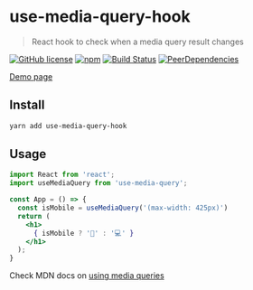 # use-media-query-hook
> React hook to check when a media query result changes

[![GitHub license](https://img.shields.io/badge/license-MIT-blue.svg)](./LICENSE)
[![npm](https://img.shields.io/npm/v/use-media-query-hook.svg)](https://www.npmjs.com/package/use-media-query-hook)
[![Build Status](https://travis-ci.org/carloluis/use-media-query-hook.svg?branch=master)](https://travis-ci.org/carloluis/use-media-query-hook)
[![PeerDependencies](https://img.shields.io/david/peer/carloluis/use-media-query-hook.svg)](https://david-dm.org/carloluis/use-media-query-hook?type=peer)

[Demo page](https://carloluis.github.io/use-media-query-hook/)

## Install

```bash
yarn add use-media-query-hook
```

## Usage

```jsx
import React from 'react';
import useMediaQuery from 'use-media-query';

const App = () => {
  const isMobile = useMediaQuery('(max-width: 425px)')
  return (
    <h1>
      { isMobile ? '📱' : '💻' }
    </h1>
  );
}
```

Check MDN docs on [using media queries](https://developer.mozilla.org/en-US/docs/Web/CSS/Media_Queries/Using_media_queries "Using media queries")
